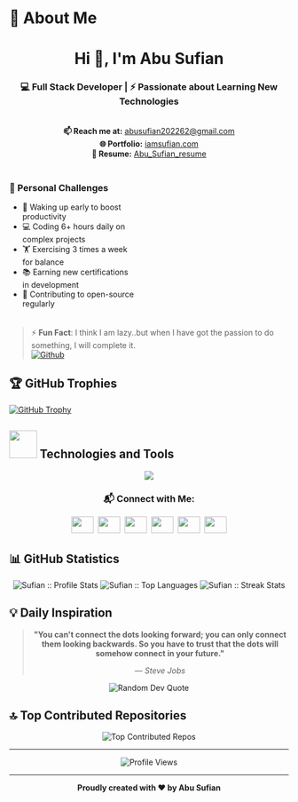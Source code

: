 # 💫 About Me

<div align="center">
  <h1>Hi 👋, I'm Abu Sufian</h1>
  <h3>💻 Full Stack Developer | ⚡ Passionate about Learning New Technologies</h3><br/>
  <strong>📫 Reach me at:</strong> <a href="mailto:abusuifian202262@gmail.com">abusufian202262@gmail.com</a> <br/>
  <strong>🌐 Portfolio:</strong> <a href="https://iamsufian.com">iamsufian.com</a> <br/>
  <strong>📄 Resume:</strong> <a href="https://iamsufian.com/Abu_Sufian_resume.pdf">Abu_Sufian_resume</a>
</div>

<div align="center" style="display: flex; justify-content: space-between; align-items: flex-start; gap: 40px; margin: 20px 0;">
  <div align="left" style="flex: 1; max-width: 45%;">
    <h3>💪 Personal Challenges</h3>
    <ul>
      <li>🌅 Waking up early to boost productivity</li>
      <li>💻 Coding 6+ hours daily on complex projects</li>
      <li>🏋️ Exercising 3 times a week for balance</li>
      <li>📚 Earning new certifications in development</li>
      <li>🎯 Contributing to open-source regularly</li>
    </ul>
  </div>
</div>

> ⚡ **Fun Fact**: I think I am lazy..but when I have got the passion to do something, I will complete it. <br/>
[![Github](https://img.shields.io/github/followers/sufian202262?label=Follow&style=social)](https://github.com/sufian202262)&nbsp;
<!-- ![Profile views](https://gpvc.arturio.dev/sufian202262) -->
<!--
[![wakatime](https://wakatime.com/badge/user/b91aacce-e1eb-46ee-8af4-b4fe37728d49.svg)](https://wakatime.com/@b91aacce-e1eb-46ee-8af4-b4fe37728d49)
-->

  ## 🏆 GitHub Trophies
  [![GitHub Trophy](https://github-profile-trophy.vercel.app/?username=sufian202262)](https://github.com/sufian202262)


### <h2><img src = "https://media2.giphy.com/media/QssGEmpkyEOhBCb7e1/giphy.gif" width='50'/>&nbsp;Technologies and Tools</h2>
<p align="center">
  <img src="https://skillicons.dev/icons?i=html,css,js,sass,bootstrap,tailwind,figma,react,nextjs,nodejs,express,mongodb,mysql,postgres,firebase,git,heroku,netlify,docker,aws,gcp,azure,postman,vscode,linux,windows,discord,trello,jira" />
</p>



<h3 align="center">📬 Connect with Me:</h3>
<p align="center">
  <a href="mailto:abusufian202262@gmail.com" target="_blank"><img src="https://www.pngkey.com/png/full/84-840977_email-png-icon.png" height="30" width="40"/></a>&nbsp;
  <a href="https://stackoverflow.com/users/23071437/abu-sufian" target="_blank"><img src="https://cdn.iconscout.com/icon/free/png-256/stackoverflow-2-432547.png" height="30" width="40"/></a>&nbsp;
  <a href="https://www.linkedin.com/in/sufian202262/" target="_blank"><img src="https://raw.githubusercontent.com/rahuldkjain/github-profile-readme-generator/master/src/images/icons/Social/linked-in-alt.svg" height="30" width="40"/></a>&nbsp;
  <a href="https://twitter.com/sufian202262" target="_blank"><img src="https://raw.githubusercontent.com/rahuldkjain/github-profile-readme-generator/master/src/images/icons/Social/twitter.svg" height="30" width="40"/></a>&nbsp;
  <a href="https://www.facebook.com/sufian201962/" target="_blank"><img src="https://raw.githubusercontent.com/rahuldkjain/github-profile-readme-generator/master/src/images/icons/Social/facebook.svg" height="30" width="40"/></a>&nbsp;
  <a href="https://www.instagram.com/sufian202262/" target="_blank"><img src="https://raw.githubusercontent.com/rahuldkjain/github-profile-readme-generator/master/src/images/icons/Social/instagram.svg" height="30" width="40"/></a>
</p>




## 📊 GitHub Statistics
<!-- 
### <h2><img src="https://media.giphy.com/media/ZCN6F3FAkwsyOGU2RS/giphy.gif" width="50"> Github Stats</h2>
-->
<p align="center">
  <img alt="Sufian :: Profile Stats" src="https://github-readme-stats.vercel.app/api?username=sufian202262&theme=chartreuse-dark&hide_border=false&include_all_commits=false&count_private=false" />
  <img alt="Sufian :: Top Languages" src="https://github-readme-stats.vercel.app/api/top-langs/?username=sufian202262&theme=chartreuse-dark&hide_border=false&include_all_commits=false&count_private=false&layout=compact" />
  <img alt="Sufian :: Streak Stats" src="https://nirzak-streak-stats.vercel.app/?user=sufian202262&theme=chartreuse-dark&hide_border=false" />
</p> 


## 💡 Daily Inspiration

<div align="center">

> **"You can't connect the dots looking forward; you can only connect them looking backwards. So you have to trust that the dots will somehow connect in your future."**
>
> *— Steve Jobs*

<img src="https://quotes-github-readme.vercel.app/api?type=horizontal&theme=radical" alt="Random Dev Quote" />

</div>

## 🔝 Top Contributed Repositories

<div align="center">
  <img src="https://github-contributor-stats.vercel.app/api?username=sufian202262&limit=5&theme=rose&combine_all_yearly_contributions=true" alt="Top Contributed Repos" />
</div>

---

<div align="center">
  <img src="https://komarev.com/ghpvc/?username=sufian202262&label=Profile%20views&color=0e75b6&style=flat" alt="Profile Views" />
</div>

---

<p align="center">
  <strong>Proudly created with ❤️ by Abu Sufian</strong>
</p>

